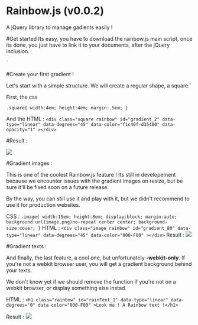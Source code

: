 Rainbow.js (v0.0.2)
==========

A jQuery library to manage gadients easily ! 

#Get started
Its easy, you have to download the rainbow.js main script, once its done, you just have to link it to your documents, after the jQuery inclusion.

`<script type="text/javascript" src="path/to/rainbow.js"></script>

#Create your first gradient !

Let's start with a simple structure. We will create a regular shape, a square.`

First, the css

`.square{ width:4em; height:4em; margin:.5em; }`

And the HTML : 
`<div class="square rainbow" id="gradient_2" data-type="linear" data-degrees="45" data-color="f1c40f-d35400" data-opacity="1" ></div>`

#Result : 

![](http://puu.sh/6ZyjF.png)


#Gradient images : 

This is one of the coolest Rainbow.js feature ! Its still in developement because we encounter issues with the gradient images on resize, but be sure it'll be fixed soon on a future release. 

By the way, you can still use it and play with it, but we didn't recommend to use it for production websites. 

CSS :
`.image{ width:15em; height:8em; display:block; margin:auto; background:url(image.png)no-repeat center center; background-size:cover; }`
HTML : 
`<div class="image rainbow" id="gradient_80" data-type="linear" data-degrees="45" data-color="000-F00" ></div>`
Result : 
![](http://puu.sh/6ZyEw.png)

#Gradient texts : 

And finally, the last feature, a cool one, but unfortunately **-webkit-only**. 
If you're not a webkit browser user, you will get a gradient background behind your texts. 

We don't know yet if we should remove the function if you're not on a webkit browser, or display something else instad. 

HTML : 
`<h1 class="rainbow" id="rainText_1" data-type="linear" data-degrees="0" data-color="000-F00" >Look ma ! A Rainbow text !</h1>`

Result : 
![](http://puu.sh/6ZyMM.png)

